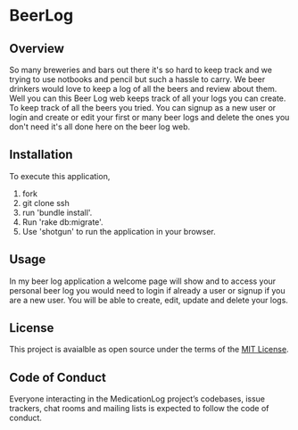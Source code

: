 # BeerLog

## Overview
So many breweries and bars out there it's so hard to keep track and we trying to use notbooks and pencil but such a hassle to carry. We beer drinkers would love to keep a log of all the beers and review about them. Well you can this Beer Log web keeps track of all your logs you can create. To keep track of all the beers you tried. You can signup as a new user or login and create or edit your first or many beer logs and delete the ones you don't need it's all done here on the beer log web.

## Installation
To execute this application, 
1. fork 
2. git clone ssh  
3. run 'bundle install'. 
4. Run 'rake db:migrate'. 
5. Use 'shotgun' to run the application in your browser.

## Usage
In my beer log application a welcome page will show and to access your personal beer log you would need to login if already a user or signup if you are a new user. You will be able to create, edit, update and delete your logs. 

## License
This project is avaialble as open source under the terms of the [MIT License](https://opensource.org/licenses/MIT).

## Code of Conduct
Everyone interacting in the MedicationLog project’s codebases, issue trackers, chat rooms and mailing lists is expected to follow the code of conduct. 

